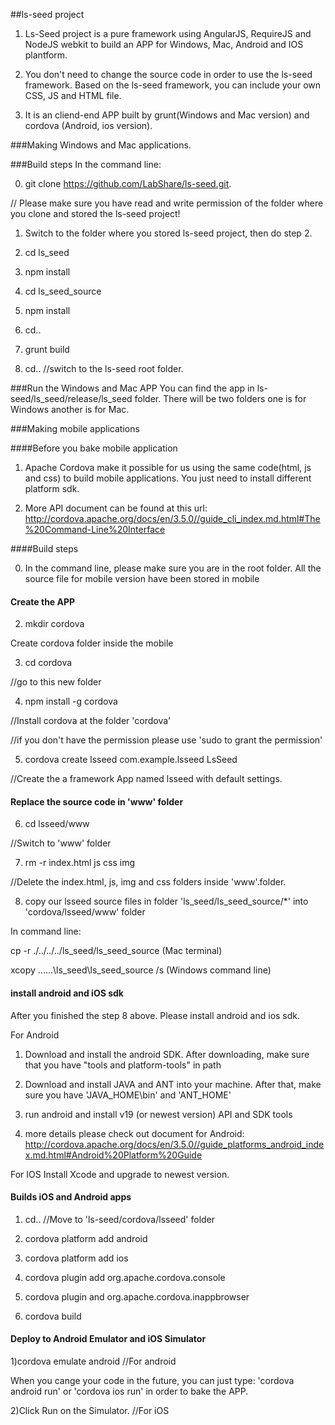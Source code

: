 ##ls-seed project
1) Ls-Seed project is a pure framework using AngularJS, RequireJS and NodeJS webkit to build an APP for Windows, Mac, Android and IOS plantform.

2) You don't need to change the source code in order to use the ls-seed framework. Based on the ls-seed framework, you can include your own CSS, JS and HTML file. 

3) It is an cliend-end APP built by grunt(Windows and Mac version) and cordova (Android, ios version).

###Making Windows and Mac  applications.

###Build steps
In the command line:

0) git clone https://github.com/LabShare/ls-seed.git. 

// Please make sure you have read and write permission of the folder where you clone and stored the ls-seed project!

1) Switch to the folder where you stored ls-seed project, then do step 2.

2) cd ls_seed

3) npm install
   
4) cd ls_seed_source

5) npm install

6) cd..

7) grunt build

8) cd..
//switch to the ls-seed root folder.

###Run the Windows and Mac APP
You can find the app in ls-seed/ls_seed/release/ls_seed folder. There will be two folders one is for Windows another is for Mac.


###Making mobile applications

####Before you bake mobile application
1) Apache Cordova make it possible for us using the same code(html, js and css) to build mobile applications.
You just need to install different platform sdk.

2) More API document can be found at this url:
http://cordova.apache.org/docs/en/3.5.0//guide_cli_index.md.html#The%20Command-Line%20Interface


####Build steps

0) In the command line, please make sure you are in the root folder. All the source file for mobile version have been stored in mobile 

#### Create the APP
2) mkdir cordova

Create cordova folder inside the mobile

3) cd cordova

//go to this new folder

4) npm install -g cordova

//Install cordova at the folder 'cordova'

//if you don't have the permission please use 'sudo to grant the permission'

5) cordova create lsseed com.example.lsseed LsSeed 

//Create the a framework App named lsseed with default settings.

#### Replace the source code in 'www' folder
6) cd lsseed/www

//Switch to 'www' folder

7) rm -r index.html js css img

//Delete the index.html, js, img and css folders inside 'www'.folder.

8) copy our lsseed source files in folder 'ls_seed/ls_seed_source/*' into 'cordova/lsseed/www' folder

In command line:

cp -r ./../../../ls_seed/ls_seed_source (Mac terminal)

xcopy ..\..\..\ls_seed\ls_seed_source /s (Windows command line)

#### install android and iOS sdk
After you finished the step 8 above. Please install android and ios sdk.

For Android

1) Download and install the android SDK. After downloading, make sure that you have "tools and platform-tools" in path

2) Download and install JAVA and ANT into your machine. After that, make sure you have 'JAVA_HOME\bin' and 'ANT_HOME' 

3) run android and install v19 (or newest version) API and SDK tools

4) more details please check out document for Android:
http://cordova.apache.org/docs/en/3.5.0//guide_platforms_android_index.md.html#Android%20Platform%20Guide

For IOS
Install Xcode and upgrade to newest version.

#### Builds iOS and Android apps
1) cd..
//Move to 'ls-seed/cordova/lsseed' folder

2) cordova platform add android

3) cordova platform add ios

4) cordova plugin add org.apache.cordova.console

5) cordova plugin and org.apache.cordova.inappbrowser

6) cordova build

#### Deploy to Android Emulator and iOS Simulator
1)cordova emulate android
//For android

When you cange your code in the future, you can just type: 'cordova android run' or 'cordova ios run' in order to bake the APP.

2)Click Run on the Simulator.
//For iOS
